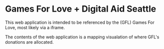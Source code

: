 # Games For Love + Digital Aid Seattle

This web application is intended to be referenced by the (GFL) Games For Love, most likely via a iframe.

The contents of the web application is a mapping visualation of where GFL's donations are allocated.
